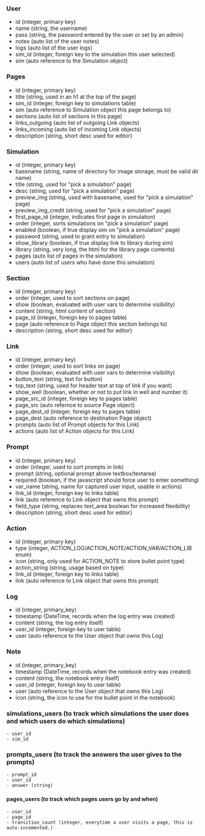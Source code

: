 ### User
- id (integer, primary key)
- name (string, the username)
- pass (string, the password entered by the user or set by an admin)
- notes (auto list of the user notes)
- logs (auto list of the user logs)
- sim_id (integer, foreign key to the simulation this user selected)
- sim (auto reference to the Simulation object)

### Pages
- id (integer, primary key)
- title (string, used in an h1 at the top of the page)
- sim_id (integer, foreign key to simulations table)
- sim (auto reference to Simulation object this page belongs to)
- sections (auto list of sections in this page)
- links_outgoing (auto list of outgoing Link objects)
- links_incoming (auto list of incoming Link objects)
- description (string, short desc used for editor)

### Simulation
- id (integer, primary key)
- basename (string, name of directory for image storage, must be valid dir name)
- title (string, used for "pick a simulation" page)
- desc (string, used for "pick a simulation" page)
- preview_img (string, used with basename, used for "pick a simulation" page)
- preview_img_credit (string, used for "pick a simulation" page)
- first_page_id (integer, indicates first page in simulation)
- order (integer, sorts simulations on "pick a simulation" page)
- enabled (boolean, if true display sim on "pick a simulation" page)
- password (string, used to grant entry to simulation)
- show_library (boolean, if true display link to library during sim)
- library (string, very long, the html for the library page contents)
- pages (auto list of pages in the simulation)
- users (auto list of users who have done this simulation)

### Section
- id (integer, primary key)
- order (integer, used to sort sections on page)
- show (boolean, evaluated with user vars to determine visibility)
- content (string, html content of section)
- page_id (integer, foreign key to pages table)
- page (auto reference to Page object this section belongs to)
- description (string, short desc used for editor)

### Link
- id (integer, primary key)
- order (integer, used to sort links on page)
- show (boolean, evaluated with user vars to determine visibility)
- button_text (string, text for button)
- top_text (string, used for header text at top of link if you want)
- show_well (boolean, whether or not to put link in well and number it)
- page_src_id (integer, foreign key to pages table)
- page_src (auto refernce to source Page object)
- page_dest_id (integer, foreign key to pages table)
- page_dest (auto reference to destination Page object)
- prompts (auto list of Prompt objects for this Link)
- actions (auto list of Action objects for this Link)

### Prompt
- id (integer, primary key)
- order (integer, used to sort prompts in link)
- prompt (string, optional prompt above textbox/textarea)
- required (boolean, if the javascript should force user to enter something)
- var_name (string, name for captured user input, usable in actions)
- link_id (integer, foreign key to links table)
- link (auto reference to Link object that owns this prompt)
- field_type (string, replaces text_area boolean for increased flexibility)
- description (string, short desc used for editor)

### Action
- id (integer, primary key)
- type (integer, ACTION_LOG/ACTION_NOTE/ACTION_VAR/ACTION_LIB enum)
- icon (string, only used for ACTION_NOTE to store bullet point type)
- action_string (string, usage based on type)
- link_id (integer, foreign key to links table)
- link (auto reference to Link object that owns this prompt)

### Log
- id (integer, primary_key)
- timestamp (DateTime, records when the log entry was created)
- content (string, the log entry itself)
- user_id (integer, foreign key to user table)
- user (auto reference to the User object that owns this Log)

### Note
- id (integer, primary_key)
- timestamp (DateTime, records when the notebook entry was created)
- content (string, the notebook entry itself)
- user_id (integer, foreign key to user table)
- user (auto reference to the User object that owns this Log)
- icon (string, the icon to use for the bullet point in the notebook)

### simulations_users (to track which simulations the user does and which users do which simulations)
    - user_id
    - sim_id

### prompts_users (to track the answers the user gives to the prompts)
    - prompt_id
    - user_id
    - answer (string)

#### pages_users (to track which pages users go by and when)
    - user_id
    - page_id
    - transition_count (integer, everytime a user visits a page, this is auto-incemented.)

